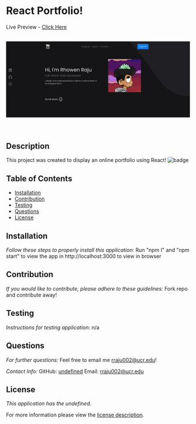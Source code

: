 # React Portfolio!
Live Preview - [Click Here](https://rraju002.github.io/portfolio-react/)

<br/>
<div align="center">
  <img alt="Demo" src="public/mockup.png" />
</div>
<br/>
<br/>

## Description
This project was created to display an online portfolio using React!
![badge](https://img.shields.io/badge/license-undefined-brightorange)

## Table of Contents
  * [Installation](#installation)
  * [Contribution](#contribution)
  * [Testing](#testing)
  * [Questions](#questions)
  * [License](#license)
    
    
## Installation
    
  _Follow these steps to properly install this application:_
  Run "npm I" and "npm start" to view the app in http://localhost:3000 to view in browser
      
## Contribution
  _If you would like to contribute, please adhere to these guidelines:_
  Fork repo and contribute away!
      
## Testing
  _Instructions for testing application:_
  n/a
      
## Questions
      
  _For further questions:_
  Feel free to email me rraju002@ucr.edu!
  
  _Contact Info:_
  GitHub: [undefined](https://github.com/undefined)
  Email: [rraju002@ucr.edu](mailto:rraju002@ucr.edu)
    
## License
      
  _This application has the undefined._
      
  For more information please view the [license description]().
  
  